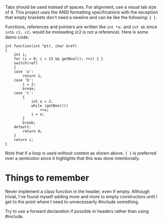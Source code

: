 Tabs should be used instead of spaces. For alignment, use a visual tab size of 4.
This project uses the ANSI formatting specifications with the exception that empty brackets don't need a newline and can be like the following: `{ }`.

Functions, references and pointers are written like `int *a;` and `int &b` since `int& c1, c2;` would be misleading (c2 is not a reference). Here is some demo code:

```
int function(int *ptr, char &ref)
{
	int i;
	for (i = 0; i < 23 && getBool(); ++i) { }
	switch(ref)
	{
	case 'a':
		return 1;
	case 'b':
		i = 2;
		break;
	case 'c':
		{
			int a = 2;
			while (getBool())
				++a;
			i = a;
		}
		break;
	default:
		return 0;
	}
	return i;
}
```

Note that if a loop is used without content as shown above, `{ }` is preferred over a semicolon since it highlights that this was done intentionally.

# Things to remember

Never implement a class function in the header, even if empty. Although trivial, I've found myself adding more and more to empty constructors until I get to the point where I need to unnecessarily #include something.

Try to use a forward declaration if possible in headers rather than using #include.
